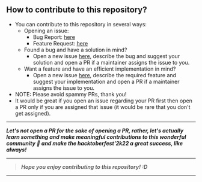 ## How to contribute to this repository?
- You can contribute to this repository in several ways:
  - Opening an issue:
    - Bug Report: [here](https://github.com/code-chaser/dex/issues/new?assignees=code-chaser&labels=bug&template=bug_report.md&title=%5BBUG%5D)
    - Feature Request: [here](https://github.com/code-chaser/dex/issues/new?assignees=code-chaser&labels=featureReq&template=feature_request.md&title=%5BFEATURE+REQ%5D)
  - Found a bug and have a solution in mind?
    - Open a new issue [here](https://github.com/code-chaser/dex/issues/new?assignees=code-chaser&labels=bug&template=bug_report.md&title=%5BBUG%5D), describe the bug and suggest your solution and open a PR if a maintainer assigns the issue to you.
  - Want a feature and have an efficient implementation in mind?
    - Open a new issue [here](https://github.com/code-chaser/dex/issues/new?assignees=code-chaser&labels=featureReq&template=feature_request.md&title=%5BFEATURE+REQ%5D), describe the required feature and suggest your implementation and open a PR if a maintainer assigns the issue to you.
- NOTE: Please avoid spammy PRs, thank you!
- It would be great if you open an issue regarding your PR first then open a PR only if you are assigned that issue (it would be rare that you don't get assigned).

___
**_Let's not open a PR for the sake of opening a PR, rather, let's actually learn something and make meaningful contributions to this wonderful community 🤍 and make the hacktoberfest'2k22 a great success, like always!_**
___
> **_Hope you enjoy contributing to this repository! :D_**
___
